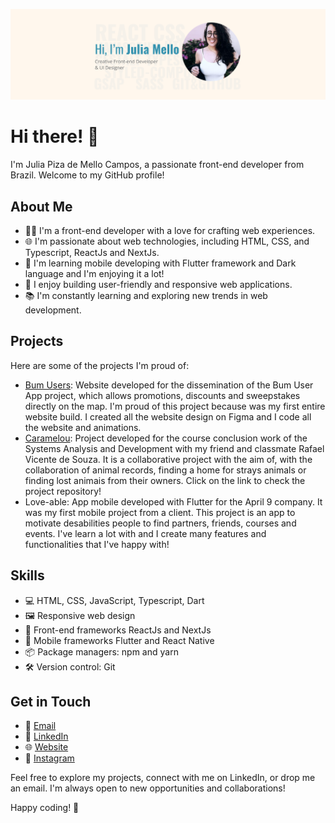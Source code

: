 ![My picture with a text: "Hi, I'm Julia Mello. Creative Front-end Developer & UI Designer"](/src/img/readme-img.png)

# Hi there! 👋

I'm Julia Piza de Mello Campos, a passionate front-end developer from Brazil. Welcome to my GitHub profile!

## About Me

- 👨‍💻 I'm a front-end developer with a love for crafting web experiences.
- 🌐 I'm passionate about web technologies, including HTML, CSS, and Typescript, ReactJs and NextJs.
- 🌱 I'm learning mobile developing with Flutter framework and Dark language and I'm enjoying it a lot!
- 🚀 I enjoy building user-friendly and responsive web applications.
- 📚 I'm constantly learning and exploring new trends in web development.

## Projects

Here are some of the projects I'm proud of:

- [Bum Users](https://www.bumusers.com): Website developed for the dissemination of the Bum User App project, which allows promotions, discounts and sweepstakes directly on the map. I'm proud of this project because was my first entire website build. I created all the website design on Figma and I code all the website and animations. 
- [Caramelou](https://github.com/Juliamello8/app-caramelou): Project developed for the course conclusion work of the Systems Analysis and Development with my friend and classmate Rafael Vicente de Souza. It is a collaborative project with the aim of, with the collaboration of animal records, finding a home for strays animals or finding lost animais from their owners. Click on the link to check the project repository!
- Love-able: App mobile developed with Flutter for the April 9 company. It was my first mobile project from a client. This project is an app to motivate desabilities people to find partners, friends, courses and events. I've learn a lot with and I create many features and functionalities that I've happy with! 

## Skills

- 💻 HTML, CSS, JavaScript, Typescript, Dart
- 🖼️ Responsive web design
- 🚀 Front-end frameworks ReactJs and NextJs
- 🚀 Mobile frameworks Flutter and React Native
- 📦 Package managers: npm and yarn
- 🛠️ Version control: Git

## Get in Touch

- 📧 [Email](mailto:juliainline@gmail.com)
- 🔗 [LinkedIn](https://www.linkedin.com/in/julia-mello/)
- 🌐 [Website](https://j-mello.com)
- 📸 [Instagram](https://www.instagram.com/xumello)

Feel free to explore my projects, connect with me on LinkedIn, or drop me an email. I'm always open to new opportunities and collaborations!

Happy coding! 🚀
